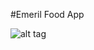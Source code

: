 #Emeril Food App

![alt tag](https://github.com/leetified86/Emeril-FoodApp.git/Emeril-FoodApp/Emeril's_Grille.png)
